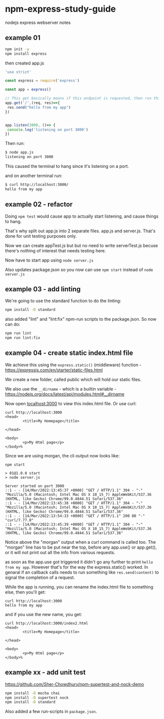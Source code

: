 # npm-express-study-guide

nodejs express webserver notes

## example 01

```bash
npm init -y
npm install express
```

then created app.js

```javascript
'use strict'

const express = require('express')

const app = express()

// This get basically means if this endpoint is requested, then run this javascript arrow function:
app.get('/',(req, res)=>{
 res.send("hello from my app")
})


app.listen(3000, ()=> {
 console.log('listening on port 3000')
})
```

Then run:

```bash
$ node app.js
listening on port 3000
```

This caused the terminal to hang since it's listening on a port.

and on another terminal run:

```bash
$ curl http://localhost:3000/ 
hello from my app
```

## example 02 - refactor

Doing `npm test` would cause app to actually start listening, and cause things to hang.

That's why split out app.js into 2 separate files. app.js and server.js. That's done for unit testing purposes only.

Now we can create appTest.js but but no need to write serverTest.js becuse there's nothing of interest that needs testing here.

Now have to start app using `node server.js`

Also updates package.json so you now can use `npm start` instead of `node server.js`

## example 03 - add linting

We're going to use the standard function to do the linting:

```bash
npm install -D standard
```

also added "lint" and "lint:fix" npm-run scripts to the package.json. So now can do:

```bash
npm run lint
npm run lint:fix
```


## example 04 - create static index.html file

We achieve this using the `express.static()` (middleware) function - https://expressjs.com/en/starter/static-files.html

We create a new folder, called public which will hold our static files. 

We also use the `__dirname` - which is a builtin variable - https://nodejs.org/docs/latest/api/modules.html#__dirname


Now open [localhost:3000](http://localhost:3000) to view this index.html file. Or use curl:

```
curl http://localhost:3000
<head>
        <title>My Homepage</title>

</head>

<body>
        <p>My Html page</p>
</body>%                          
```

Since we are using morgan, the cli output now looks like:

```
npm start

> 01@1.0.0 start
> node server.js

Server started on port 3000
::1 - - [14/Mar/2022:13:45:37 +0000] "GET / HTTP/1.1" 304 - "-" "Mozilla/5.0 (Macintosh; Intel Mac OS X 10_15_7) AppleWebKit/537.36 (KHTML, like Gecko) Chrome/99.0.4844.51 Safari/537.36"
::1 - - [14/Mar/2022:13:45:38 +0000] "GET / HTTP/1.1" 304 - "-" "Mozilla/5.0 (Macintosh; Intel Mac OS X 10_15_7) AppleWebKit/537.36 (KHTML, like Gecko) Chrome/99.0.4844.51 Safari/537.36"
::1 - - [14/Mar/2022:13:54:33 +0000] "GET / HTTP/1.1" 200 80 "-" "curl/7.77.0"
::1 - - [14/Mar/2022:13:45:39 +0000] "GET / HTTP/1.1" 304 - "-" "Mozilla/5.0 (Macintosh; Intel Mac OS X 10_15_7) AppleWebKit/537.36 (KHTML, like Gecko) Chrome/99.0.4844.51 Safari/537.36"
```

Notice above the "morgan" output when a curl command is called too. The "morgan" line has to be put near the top, before any app.use() or app.get(), or it will not print out all the info from various requests. 

as soon as the app.use got triggered it didn't go any further to print `hello from my app`. However that's for the way the express.static() worked. In genaral if 
an callback calls  needs to run something like `res.send(content)` to signal the completion of a request. 

While the app is running, you can rename the index.html file to something else, then you'll get:

```
curl http://localhost:3000            
hello from my app
```

and if you use the new name, you get:

```
curl http://localhost:3000/index2.html
<head>
        <title>My Homepage</title>

</head>

<body>
        <p>My Html page</p>
</body>%            
```

## example xx - add unit test

<https://github.com/Sher-Chowdhury/npm-supertest-and-nock-demo>

```bash
npm install -D mocha chai 
npm install -D supertest nock
npm install -D standard
```

Also added a few run-scripts in `package.json`.
